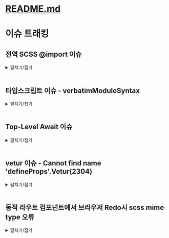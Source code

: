 # [README.md](../README.md)

# 이슈 트래킹

## 전역 SCSS @import 이슈
<details>
<summary>펼치기/접기</summary>
<br>

전역으로 사용하는 scss 파일에서 다른 scss 모듈을 import 해야할 경우가 있는데, sass 버전에 따라 @import가 지원되지 않을 수 있다.  
<br>

### @import 변수 사용 3.0.0 버전 이슈 - @forward
<details>
<summary>접기/펼치기</summary>
<br>

```
Deprecation Warning [import]: Sass @import rules are deprecated and will be removed in Dart Sass 3.0.0.

More info and automated migrator: https://sass-lang.com/d/import

  ╷
1 │ @import './color';
  │         ^^^^^^^^^
  ╵
    assets\scss\global.scss 1:9  @use
    components\AppNav.vue 1:1    root stylesheet

Deprecation Warning [import]: Sass @import rules are deprecated and will be removed in Dart Sass 3.0.0.
```
</details>

<br>

위 오류는 sass 3.0.0부터 @import문법이 더이상 사용되지 않아 발생하는 문법이다.  
sass 3.0.0에서는 scss파일에 불러온 뒤 외부로 export하는 경우에는 @forward를 사용하면 된다.

### @import 변수 사용 3.0.0 버전 이슈 - @use
<details>
<summary>접기/펼치기</summary>
<br>

```
 ERROR  Internal server error: [sass] Undefined variable.                                                                                                                                                             오전 1:40:32  
   ╷
14 │     color: $color-black-700;
   │            ^^^^^^^^^^^^^^^^
   ╵
  assets\scss\global.scss 14:12  @use
  components\AppHeader.vue 1:1   root stylesheet
  Plugin: vite:css
  File: C:/Programming/workspace_vs/nuxt-9din-news-app/components/AppHeader.vue?vue&type=style&index=0&scoped=a54da7ff&lang.scss:14:12
  [sass] Undefined variable.
     ╷
  14 │     color: $color-black-700;
     │            ^^^^^^^^^^^^^^^^
     ╵
    assets\scss\global.scss 14:12  @use
    components\AppHeader.vue 1:1   root stylesheet
      at Object.wrapException (C:\Programming\workspace_vs\nuxt-9din-news-app\node_modules\sass\sass.dart.js:2302:47)
      at C:\Programming\workspace_vs\nuxt-9din-news-app\node_modules\sass\sass.dart.js:88664:23
      at _wrapJsFunctionForAsync_closure.$protected (C:\Programming\workspace_vs\nuxt-9din-news-app\node_modules\sass\sass.dart.js:4921:15)
      at _wrapJsFunctionForAsync_closure.call$2 (C:\Programming\workspace_vs\nuxt-9din-news-app\node_modules\sass\sass.dart.js:38012:12)
      at Object._asyncStartSync (C:\Programming\workspace_vs\nuxt-9din-news-app\node_modules\sass\sass.dart.js:4885:20)
      at _EvaluateVisitor2.visitVariableExpression$body$_EvaluateVisitor0 (C:\Programming\workspace_vs\nuxt-9din-news-app\node_modules\sass\sass.dart.js:88670:16)
      at _EvaluateVisitor2.visitVariableExpression$1 (C:\Programming\workspace_vs\nuxt-9din-news-app\node_modules\sass\sass.dart.js:88644:19)
      at VariableExpression0.accept$1$1 (C:\Programming\workspace_vs\nuxt-9din-news-app\node_modules\sass\sass.dart.js:124128:22)
      at VariableExpression0.accept$1 (C:\Programming\workspace_vs\nuxt-9din-news-app\node_modules\sass\sass.dart.js:124131:19)
      at C:\Programming\workspace_vs\nuxt-9din-news-app\node_modules\sass\sass.dart.js:86730:41
```

</details>
<br>

위 오류는 $color-black-700라는 변수를 불러올 수 없어 발생한 오류이다.  
sass 3.0.0에서는 `@import`문이 지원되지 않으므로 a.scss파일에서 b.scss 파일의 변수를 사용을 해야할 때는 `@use`를 사용한다.
<br>

### 대응 예시 코드
- global.scss에서 color.scss을 외부로 내보내기
  ```scss
  @forward './color';
  ```

- global.scss에서 color.scss에 정의한 변수 사용
  ```scss
  @use './color' as *;

  * {
    color: $color-black-700;
  }
  ```

- global.scss에서 color.scss에 정의한 변수 사용 - 별칭 접근
  ```scss
  @use './color' as color;

  * {
    color: color.$color-black-700;
  }
  ```

- global.scss에서 color.scss를 내보내며 동시에 정의된 변수 사용
  ```scss
  @import './color';

  @use './color' as *;

  * {
    color: $color-black-700;
  }
  ```
  ```scss
  @import './color';

  @use './color' as color;

  * {
    color: color.$color-black-700;
  }
  ```
</details>
<br>

## 타입스크립트 이슈 - verbatimModuleSyntax
<details>
<summary>펼치기/접기</summary>
<br>

타입스크립트 4.5 이상에서 verbatimModuleSyntax 옵션이 true일 경우 타입과 값의 구분이 명확해 져야 한다.  
즉, 타입만 쓰는 경우에는 import type을 사용하도록 강제된다.

- [types/nav.ts](types/nav.ts)
  ```ts
  export interface Nav {
  idx: number;
  label: string;
  value: string;
  }
  ```
- [components/AppNav.vue](components/AppNav.vue)
  ```js
  import { Nav } from '~/types/nav';
  ```

예를들어 위 같이 타입을 정의하고, 특정 컴포넌트나 js모듈 파일에서 import 할 경우 아래와 같은 오류가 발생한다.

```
`컴포넌트` is a type and must be imported using a type-only import when 'verbatimModuleSyntax' is enabled.ts-plugin(1484)
```

`Nav`가 타입인지 값인지 모호하므로 오류가 발생한 것이다.  

```js
import type { Nav } from '~/types/nav';
```

위와 같이 `type`을 명시하면 타입 전용 import로 인식되어 오류가 사라진다.  

해당 옵션을 켜고 끄기 위해서는 tsconfig.json에서 아래와 같이 compilerOptions에 verbatimModuleSyntax옵션을 추가하고 true/false 값을 통해 on/off 할 수 있다.  

- tsconfig.json
  ```json
  {
  "compilerOptions": {
    "verbatimModuleSyntax": false
  }
  }
  ```
</details>
<br>

## Top-Level Await 이슈
<details>
<summary>펼치기/접기</summary>
<br>

```vue
const {data, pending, error, refresh} = await useAsyncData("getNews", () => $fetch(API_URL));
```

`<script>` 블록 내 최상위 스코프에서 useAsyncData 함수 앞에 await 키워드를 붙힐 경우 아래와 같은 오류가 발생했다.

```
SyntaxError: await is only valid in async functions and the top level bodies of modules
```

await는 CommonJS환경에서 async함수 내부에서 작동하며, 일반적으로 많이 사용되는 방식이다.  
예외가 있는데, ES Module일 경우에는 최상위 스코프(Top-Level)에서 작동이 가능하다.  

### CommonJS와 ES Module
- CommonJS [CJS]: NodeJS의 구버전 require, module.exports 방식이다.  
- ES Module [ESM]: ES6(ES2015) 방식으로 import, export 방식이다.  

### 설정법
- tsconfig.json
  ```json
  "compilerOptions": {
    "module": "ESNext",              // Top-level await 사용 가능
    "target": "ESNext",              // 최신 JS 문법 지원
  }
  ```

</details>
<br>

## vetur 이슈 - Cannot find name 'defineProps'.Vetur(2304)
<details>
<summary>펼치기/접기</summary>
<br>

Vue 3 + `<script setup>` 문법을 사용하고 있는데, Vetur 확장 또는 프로젝트 설정이 이를 제대로 인식하지 못해서 발생하는 문제이다.

vetur는 Vue 2 중심의 Extention이고, script setup 문법을 완벽하게 지원하지 않는다.  
따라서 volar을 설치하고 vetur을 지운다.  

로컬 pc에서 Vue2 프로젝트를 사용하기 때문에 vscode상에서 현재 프로젝트에서만 vetur옵션을 꺼버린다.  

- Ctrl + Shift + R
- settings.json - 최상위레벨
  ```json
  {
    "vetur.validation.template": false,
    "vetur.validation.style": false,
    "vetur.validation.script": false
  }
  ```
</details>
<br>

## 동적 라우트 컴포넌트에서 브라우저 Redo시 scss mime type 오류
<details>
<summary>펼치기/접기</summary>
<br>

동적라우팅을 통해 진입 후 브라우저 기능인 redo 혹은 undo를 실행할 경우  
500 상태에 대한 Failed to fetch dynamically imported module 오류가 발생한다.  

이는 Vite의 HMR(Hot Module Replacement)에 의해 Nuxt의 실시간 업데이트 기능과 브라우저 캐시가 충돌되는 현상이다.  

개발자 도구 네트워크 탭에서 .scss를 확인해보니 일부 컴포넌트에서 호출되는 style들이 자바스크립트로 구성되는 것으로 확인되었다.  

이는 각 컴포넌트의 `<style lang="scss" scoped></style>` 태그가 vite HMR에 의해javascript 모듈로 래핑된 후 브라우저 캐시가 잘못된 매핑을 저장한다.  
이후 뒤로가기를 눌렀을 때 캐시된 잘못된 파일을 불러온다.

이는 Nuxt3에서 발생하는 scss 버그이다.  

[관련 이슈링크](https://github.com/nuxt/nuxt/issues/15723)

프로덕션 환경에서는 오류가 발생하지 않고 로컬환경에서만 오류가 발생하고 있다.  
대응 방법으로는 `nuxt.config.ts` 파일에서 개발서버 캐시모드를 꺼두는 방법이다.  
- nuxt.config.ts
  ```ts
  export default defineNuxtConfig({
    compatibilityDate: '2025-05-15',
    devtools: { enabled: true },
    vite: {
      server: {
        // 개발 환경에서만 캐시 비활성화
        headers: {
          'Cache-Control': 'no-cache, no-store, must-revalidate',
          'Pragma': 'no-cache',
          'Expires': '0'
        }
      },
    }
  })
  ```


</details>
<br>
